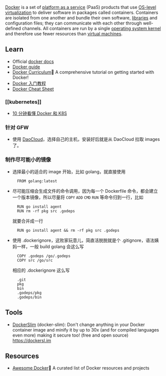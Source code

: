 [Docker](https://www.docker.com/) is a set of [platform as a service](https://en.wikipedia.org/wiki/Platform_as_a_service) (PaaS) products that use [OS-level virtualization](https://en.wikipedia.org/wiki/OS-level_virtualization) to deliver software in packages called containers. Containers are isolated from one another and bundle their own software, [libraries](https://en.wikipedia.org/wiki/Library_(computing)) and configuration files; they can communicate with each other through well-defined channels. All containers are run by a single [operating system kernel](https://en.wikipedia.org/wiki/Kernel_(operating_system)) and therefore use fewer resources than [virtual machines](https://en.wikipedia.org/wiki/Virtual_machine).



## Learn
- Official [docker docs](https://docs.docker.com/)
- [Docker guide](https://www.robertcooper.me/docker-guide)
- [Docker Curriculum](https://github.com/prakhar1989/docker-curriculum)🐬 A comprehensive tutorial on getting started with Docker!
- [Docker 入门教程](http://www.ruanyifeng.com/blog/2018/02/docker-tutorial.html)
- [Docker Cheat Sheet](https://github.com/wsargent/docker-cheat-sheet)

### [[kubernetes]]
- [10 分钟看懂 Docker 和 K8S](https://zhuanlan.zhihu.com/p/53260098)

### 针对 GFW
- 使用 [DaoCloud](https://dashboard.daocloud.io/nodes/new)，选择自己的主机，安装好后就是从 DaoCloud 拉取 images 了。

### 制作尽可能小的镜像
- 选择最小的适合的 image 开始，比如 golang，就直接使用

        FROM golang:latest

- 尽可能压缩会生成文件的命令调用，因为每一个 Dockerfile 命令，都会建立一个版本镜像，所以尽量将 `COPY` `ADD` `CMD` `RUN` 等命令归到一行，比如

        RUN go install agent
        RUN rm -rf pkg src .godeps

    就要合并成一行

        RUN go install agent && rm -rf pkg src .godeps

- 使用 .dockerignore，这败家玩意儿，简直活脱脱就是个 .gitignore，语法姨妈一样，一般 build golang 会这么写

        COPY .godeps /go/.godeps
        COPY src /go/src

    相应的 .dockerignore 这么写

        .git
        pkg
        bin
        .godeps/pkg
        .godeps/bin



## Tools
- [DockerSlim](https://github.com/docker-slim/docker-slim) (docker-slim): Don't change anything in your Docker container image and minify it by up to 30x (and for compiled languages even more) making it secure too! (free and open source) https://dockersl.im



## Resources
- [Awesome Docker](https://github.com/veggiemonk/awesome-docker)🐳 A curated list of Docker resources and projects
